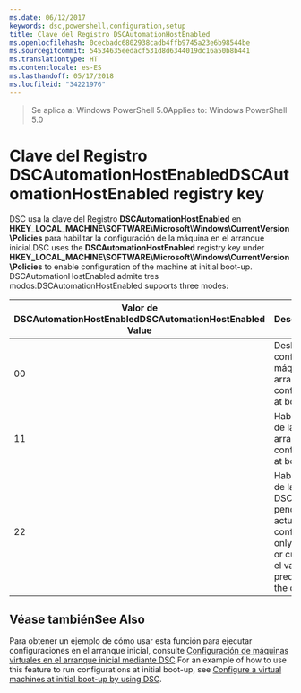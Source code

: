 ```yaml
---
ms.date: 06/12/2017
keywords: dsc,powershell,configuration,setup
title: Clave del Registro DSCAutomationHostEnabled
ms.openlocfilehash: 0cecbadc6802938cadb4ffb9745a23e6b98544be
ms.sourcegitcommit: 54534635eedacf531d8d6344019dc16a50b8b441
ms.translationtype: HT
ms.contentlocale: es-ES
ms.lasthandoff: 05/17/2018
ms.locfileid: "34221976"
---
```

><span data-ttu-id="f4fe0-103">Se aplica a: Windows PowerShell 5.0</span><span class="sxs-lookup"><span data-stu-id="f4fe0-103">Applies to: Windows PowerShell 5.0</span></span>

# <a name="dscautomationhostenabled-registry-key"></a><span data-ttu-id="f4fe0-104">Clave del Registro DSCAutomationHostEnabled</span><span class="sxs-lookup"><span data-stu-id="f4fe0-104">DSCAutomationHostEnabled registry key</span></span>

<span data-ttu-id="f4fe0-105">DSC usa la clave del Registro **DSCAutomationHostEnabled** en **HKEY_LOCAL_MACHINE\SOFTWARE\Microsoft\Windows\CurrentVersion\Policies** para habilitar la configuración de la máquina en el arranque inicial.</span><span class="sxs-lookup"><span data-stu-id="f4fe0-105">DSC uses the **DSCAutomationHostEnabled** registry key under **HKEY_LOCAL_MACHINE\SOFTWARE\Microsoft\Windows\CurrentVersion\Policies** to enable configuration of the machine at initial boot-up.</span></span>
<span data-ttu-id="f4fe0-106">DSCAutomationHostEnabled admite tres modos:</span><span class="sxs-lookup"><span data-stu-id="f4fe0-106">DSCAutomationHostEnabled supports three modes:</span></span>

|  <span data-ttu-id="f4fe0-107">Valor de DSCAutomationHostEnabled</span><span class="sxs-lookup"><span data-stu-id="f4fe0-107">DSCAutomationHostEnabled Value</span></span>  |  <span data-ttu-id="f4fe0-108">Descripción</span><span class="sxs-lookup"><span data-stu-id="f4fe0-108">Description</span></span>   |
|---|---|
<span data-ttu-id="f4fe0-109">0</span><span class="sxs-lookup"><span data-stu-id="f4fe0-109">0</span></span> | <span data-ttu-id="f4fe0-110">Deshabilita la configuración de la máquina en el arranque.</span><span class="sxs-lookup"><span data-stu-id="f4fe0-110">Disable configuring the machine at boot-up.</span></span> |
<span data-ttu-id="f4fe0-111">1</span><span class="sxs-lookup"><span data-stu-id="f4fe0-111">1</span></span> | <span data-ttu-id="f4fe0-112">Habilita la configuración de la máquina en el arranque.</span><span class="sxs-lookup"><span data-stu-id="f4fe0-112">Enable configuring the machine at boot-up.</span></span> |
<span data-ttu-id="f4fe0-113">2</span><span class="sxs-lookup"><span data-stu-id="f4fe0-113">2</span></span> | <span data-ttu-id="f4fe0-114">Habilita la configuración de la máquina solo si DSC está en estado pendiente o actual.</span><span class="sxs-lookup"><span data-stu-id="f4fe0-114">Enable configuring the machine only if DSC is in pending or current state.</span></span> <span data-ttu-id="f4fe0-115">Este es el valor predeterminado.</span><span class="sxs-lookup"><span data-stu-id="f4fe0-115">This is the default value.</span></span> |

## <a name="see-also"></a><span data-ttu-id="f4fe0-116">Véase también</span><span class="sxs-lookup"><span data-stu-id="f4fe0-116">See Also</span></span>

<span data-ttu-id="f4fe0-117">Para obtener un ejemplo de cómo usar esta función para ejecutar configuraciones en el arranque inicial, consulte [Configuración de máquinas virtuales en el arranque inicial mediante DSC](bootstrapDsc.md).</span><span class="sxs-lookup"><span data-stu-id="f4fe0-117">For an example of how to use this feature to run configurations at initial boot-up, see [Configure a virtual machines at initial boot-up by using DSC](bootstrapDsc.md).</span></span>
